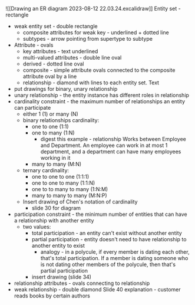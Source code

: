 ![[Drawing an ER diagram 2023-08-12 22.03.24.excalidraw]]
Entity set - rectangle
- weak entity set - double rectangle
	- composite attributes for weak key - underlined + dotted line
	-  subtypes - arrow pointing from supertype to subtype
- Attribute - ovals
	- key attributes - text underlined
	- multi-valued attributes - double line oval
	- derived - dotted line oval
	- composite - simple attribute ovals connected to the composite attribute oval by a line
	- relationship - diamond with lines to each entity set. Text 
- put drawings for binary, unary relationship
- unary relationship - the entity instance has different roles in relationship
- cardinality constraint - the maximum number of relationships an entity can participate
	- either 1 (1) or many (N)
	- binary relationships cardinality:
		- one to one (1:1)
		- one to many (1:N)
			- digest this example - relationship Works between Employee and Department. An employee can work in at most 1 department, and a department can have many employees working in it
		- many to many (M:N)
	- ternary cardinality:
		- one to one to one (1:1:1)
		- one to one to many (1:1:N)
		- one to to many to many (1:N:M)
		- many to many to many (M:N:P)
	- Insert drawing of Chen's notation of cardinality
		- slide 30 for diagram
- participation constraint - the minimum number of entities that can have a relationship with another entity
	- two values:
		- total participation - an entity can't exist without another entity
		- partial participation - entity doesn't need to have relationship to another entity to exist
			- analogy - in a polycule, if every member is dating each other, that's total participation. If a member is dating someone who is not dating other members of the polycule, then that's partial participation
		- insert drawing (slide 34)
- relationship attributes - ovals connecting to relationship
- weak relationship - double diamond
Slide 40 explanation -  customer reads books by certain authors